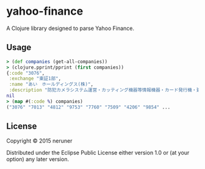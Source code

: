 # yahoo-finance

A Clojure library designed to parse Yahoo Finance.

## Usage

```clojure
> (def companies (get-all-companies))
> (clojure.pprint/pprint (first companies))
{:code "3076",
 :exchange "東証1部",
 :name "あい　ホールディングス(株)",
 :description "防犯カメラシステム運営・カッティング機器等情報機器・カード発行機・建設設計が４本柱"}
nil
> (map #(:code %) companies)
("3076" "7013" "4812" "9753" "7760" "7509" "4206" "9854" ...
```

## License

Copyright © 2015 neruner

Distributed under the Eclipse Public License either version 1.0 or (at
your option) any later version.
